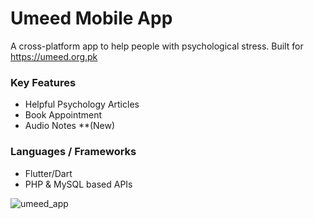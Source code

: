 # Umeed Mobile App
A cross-platform app to help people with psychological stress. Built for https://umeed.org.pk

### Key Features
- Helpful Psychology Articles
- Book Appointment
- Audio Notes **(New)

### Languages / Frameworks
- Flutter/Dart
- PHP & MySQL based APIs

![umeed_app](https://user-images.githubusercontent.com/67017318/136563632-c48cb3c9-0f03-4961-b2b0-c9a26aea099d.gif)
